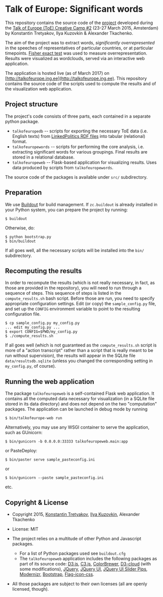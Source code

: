Talk of Europe: Significant words
=================================

This repository contains the source code of the [project](http://talkofeurope.ing.ee) developed during the
[Talk of Europe (ToE) Creative Camp #2](http://www.talkofeurope.eu/creativecamp2/call-for-participation/) (23-27 March 2015, Amsterdam)
by Konstantin Tretyakov, Ilya Kuzovkin & Alexander Tkachenko.

The aim of the project was to extract words, *significantly overrepresented* in the speeches of representatives of particular countries,
or at particular timepoints. [Fisher exact test](http://en.wikipedia.org/wiki/Fisher%27s_exact_test) was used to measure overrepresentation.
Results were visualized as wordclouds, served via an interactive web application.

The application is hosted live (as of March 2017) on [http://talkofeurope.ing.ee](http://talkofeurope.ing.ee). This repository contains the source code
of the scripts used to compute the results and of the visualization web application.

Project structure
-----------------

The project's code consists of three parts, each contained in a separate python package.

  * ``talkofeuropedb`` -- scripts for exporting the necessary ToE data (i.e. English texts) from [LinkedPolitics RDF files](http://linkedpolitics.ops.few.vu.nl/browse/list_graphs) into tabular (relational) format.
  * ``talkofeuropewords`` -- scripts for performing the core analysis, i.e. extracting significant words for various groupings. Final results are stored in a relational database.
  * ``talkofeuropeweb`` -- Flask-based application for visualizing results. Uses data produced by scripts from ``talkofeuropewords``.

The source code of the packages is available under ``src/`` subdirectory.


Preparation
-----------
We use [Buildout](https://pypi.python.org/pypi/zc.buildout/2.3.1) for build management. If ``zc.buildout`` is already installed in your
Python system, you can prepare the project by running:

    $ buildout

Otherwise, do:

    $ python bootstrap.py
    $ bin/buildout

If all goes well, all the necessary scripts will be installed into the ``bin/`` subdirectory.


Recomputing the results
-----------------------
In order to recompute the results (which is not really necessary, in fact, as those are provided in the repository),
you will need to run through a sequence of steps. This sequence of steps is listed in the ``compute_results.sh``
bash script. Before those are run, you need to specify appropriate configuration settings. Edit (or copy) the
``sample_config.py`` file, and set up the ``CONFIG`` environment variable to point to the resulting configuration file.

    $ cp sample_config.py my_config.py
    ... edit my_config.py ...
    $ export CONFIG=$PWD/my_config.py
    $ ./compute_results.sh

If all goes well (which is not guaranteed as the ``compute_results.sh`` script is more of a "action transcript"
rather than a script that is really meant to be run without supervision), the results will appear in the SQLite
file ``data/resultsdb.sqlite`` (unless you changed the corresponding setting in ``my_config.py``, of course).


Running the web application
---------------------------
The package ``talkofeuropeweb`` is a self-contained Flask web application. It contains all the computed data necessary for
visualization (in a SQLite file stored in its data directory) and does not depend on the two "computation" packages. The application can be launched in debug mode by running

    $ bin/talkofeurope-web run

Alternatively, you may use any WSGI container to serve the application, such as GUnicorn:

    $ bin/gunicorn -b 0.0.0.0:33333 talkofeuropeweb.main:app

or PasteDeploy:

    $ bin/paster serve sample_pasteconfig.ini

or

    $ bin/gunicorn --paste sample_pasteconfig.ini

etc.

Copyright & License
-------------------

  * Copyright 2015, [Konstantin Tretyakov](http://kt.era.ee/), [Ilya Kuzovkin](http://ikuz.eu), Alexander Tkachenko
  * License: MIT

  * The project relies on a multitude of other Python and Javascript packages.
     * For a list of Python packages used see ``buildout.cfg``
     * The ``talkofeuropeweb`` application includes the following packages as part of its source code:
       [D3.js](https://github.com/jasondavies/d3-cloud), [C3.js](http://c3js.org/), [ColorBrewer](http://colorbrewer2.org/),
       [D3-cloud](https://github.com/jasondavies/d3-cloud) (with some modifications), [JQuery](https://jquery.com/),
       [JQuery UI](https://jqueryui.com/), [JQuery UI Slider Pips](http://simeydotme.github.io/jQuery-ui-Slider-Pips/),
       [Modernizr](http://modernizr.com/), [Bootstrap](http://getbootstrap.com/),
       [Flag-icon-css](https://github.com/lipis/flag-icon-css).
  * All those packages are subject to their own licenses (all are openly licensed, though).
